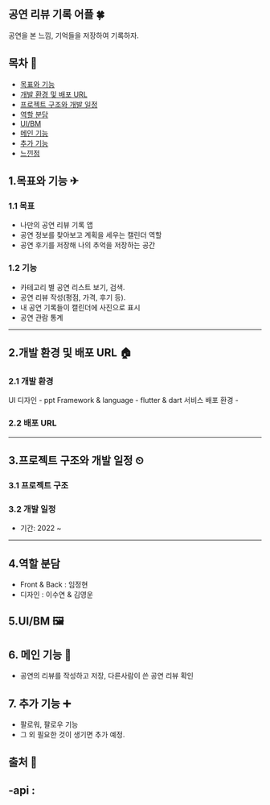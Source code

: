 ## 공연 리뷰 기록 어플 🍀
  공연을 본 느낌, 기억들을 저장하여 기록하자.
  
## 목차 🥇
- [목표와 기능](#1목표와-기능-)
- [개발 환경 및 배포 URL](#2개발-환경-및-배포-URL-)
- [프로젝트 구조와 개발 일정](#3프로젝트-구조와-개발-일정-)
- [역할 분담](#4역할-분담-)
- [UI/BM](#5uibm-)<!-- [데이터베이스 모델링(ERD)](#6-데이터베이스-모델링-erd-) -->
- [메인 기능](#6-메인-기능-)
- [추가 기능](#7-추가-기능-)
- [느낀점](#8-느낀점-)

## 1.목표와 기능 ✈
### 1.1 목표
  - 나만의 공연 리뷰 기록 앱
  - 공연 정보를 찾아보고 계획을 세우는 캘린더 역할
  - 공연 후기를 저장해 나의 추억을 저장하는 공간
  
### 1.2 기능
  - 카테고리 별 공연 리스트 보기, 검색.
  - 공연 리뷰 작성(평점, 가격, 후기 등).
  - 내 공연 기록들이 캘린더에 사진으로 표시
  - 공연 관람 통계

---
## 2.개발 환경 및 배포 URL 🏠 

### 2.1 개발 환경

  UI 디자인
    - ppt
  Framework & language
    - flutter & dart
  서비스 배포 환경
    -  
### 2.2 배포 URL

---
## 3.프로젝트 구조와 개발 일정 ⏲

### 3.1 프로젝트 구조

### 3.2 개발 일정
- 기간: 2022 ~

---
## 4.역할 분담
  - Front & Back : 임정현
  - 디자인 : 이수연 & 김영운

## 5.UI/BM 🖼


<!--## 6. 데이터베이스 모델링 ERD 🏗-->

## 6. 메인 기능 🌟 
  - 공연의 리뷰를 작성하고 저장, 다른사람이 쓴 공연 리뷰 확인

## 7. 추가 기능 ➕ 
  - 팔로워, 팔로우 기능
  - 그 외 필요한 것이 생기면 추가 예정.

## 출처 🔁 
  -api : 
 ---



